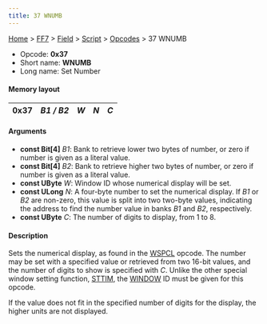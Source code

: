 ```yaml
---
title: 37 WNUMB
---
```


[Home](/Main%20Page.md) > [FF7](/FF7.md) > [Field](/FF7/Field.md) > [Script](/FF7/Field/Script.md) > [Opcodes](/FF7/Field/Script/Opcodes.md) > 37 WNUMB

-   Opcode: **0x37**
-   Short name: **WNUMB**
-   Long name: Set Number

#### Memory layout

| 0x37 | *B1 / B2* | *W* | *N* | *C* |
|------|-----------|-----|-----|-----|

#### Arguments

-   **const Bit\[4\]** *B1*: Bank to retrieve lower two bytes of number,
    or zero if number is given as a literal value.
-   **const Bit\[4\]** *B2*: Bank to retrieve higher two bytes of
    number, or zero if number is given as a literal value.
-   **const UByte** *W*: Window ID whose numerical display will be set.
-   **const ULong** *N*: A four-byte number to set the numerical
    display. If *B1* or *B2* are non-zero, this value is split into two
    two-byte values, indicating the address to find the number value in
    banks *B1* and *B2*, respectively.
-   **const UByte** *C*: The number of digits to display, from 1 to 8.

#### Description

Sets the numerical display, as found in the [WSPCL][] opcode. The number
may be set with a specified value or retrieved from two 16-bit values,
and the number of digits to show is specified with *C*. Unlike the other
special window setting function, [STTIM][], the [WINDOW][] ID must be
given for this opcode.

If the value does not fit in the specified number of digits for the
display, the higher units are not displayed.

  [WSPCL]: /FF7/Field/Script/Opcodes/36%20WSPCL.md "wikilink"
  [STTIM]: /FF7/Field/Script/Opcodes/38%20STTIM.md "wikilink"
  [WINDOW]: /FF7/Field/Script/Opcodes/50%20WINDOW.md "wikilink"
